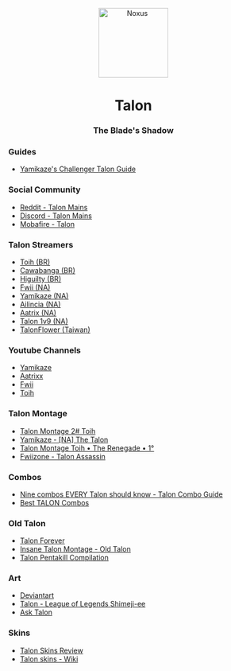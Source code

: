 <p align="center">
<img src="https://a.imagem.app/eJmnY.png" width="140" alt="Noxus">
</p>
<h1 align="center">Talon</h1>
<h3 align="center">The Blade's Shadow</h3>

### Guides

  - [Yamikaze's Challenger Talon Guide](https://www.mobafire.com/league-of-legends/build/yamikazes-challenger-talon-guide-512203)
  
### Social Community

  - [Reddit - Talon Mains](https://www.reddit.com/r/Talonmains/)
  - [Discord - Talon Mains](https://discordapp.com/invite/talonmains)
  - [Mobafire - Talon](https://www.mobafire.com/league-of-legends/champion/talon-82)


### Talon Streamers
  - [Toih (BR)](https://www.twitch.tv/toih)
 -  [Cawabanga (BR)](https://www.twitch.tv/cawabanga)
 -  [Higuilty (BR)](https://www.twitch.tv/higuilty)
  - [Fwii (NA)](https://www.twitch.tv/fwiizone)
  - [Yamikaze (NA)](https://www.twitch.tv/yamikazexz)
  - [Ailincia (NA)](https://www.twitch.tv/ailincia)
  - [Aatrix (NA)](https://www.twitch.tv/aatrixz)
  - [Talon 1v9 (NA)](https://www.twitch.tv/talon1v9)
  - [TalonFlower (Taiwan)](https://www.twitch.tv/talonflower)
  

### Youtube Channels

- [Yamikaze](https://www.youtube.com/channel/UCYdAkhrbi3KIezU5pKWS-Zg)
- [Aatrixx](https://www.youtube.com/user/ImShadowzzz)
- [Fwii](https://www.youtube.com/user/oreoman29)
- [Toih](https://www.youtube.com/channel/UCfZkigkuJilP01FcDAHM9Ag)
### Talon Montage
- [Talon Montage 2# Toih
](https://www.youtube.com/watch?v=W1R18ebD-UI)
- [Yamikaze - [NA] The Talon](https://www.youtube.com/watch?v=ZA8SR7tmXcg)
- [Talon Montage Toih • The Renegade • 1°](https://www.youtube.com/watch?v=8r2dLyeI-RI)
- [Fwiizone - Talon Assassin
](https://www.youtube.com/watch?v=Zc6yQbCUESM)

### Combos
- [Nine combos EVERY Talon should know - Talon Combo Guide](https://www.youtube.com/watch?v=7zAKXeVIAGI)
- [Best TALON Combos](https://www.youtube.com/watch?v=Us-W3HSbIYI)

### Old Talon

- [Talon Forever](https://www.youtube.com/watch?v=C74HcbhCDgo)
- [Insane Talon Montage - Old Talon](https://www.youtube.com/watch?v=_OqKfOD27Sc)
- [Talon Pentakill Compilation
](https://www.youtube.com/watch?v=DkGdBKc4OFU)

### Art
- [Deviantart](https://www.deviantart.com/suburbanno/favourites/)
- [Talon - League of Legends Shimeji-ee](https://www.deviantart.com/ranukki/art/Talon-League-of-Legends-Shimeji-ee-739435790)
- [Ask Talon](http://asktalon.tumblr.com/)


### Skins
- [Talon Skins Review](http://www.strategyzero.com/blog/2012/league-of-legends-talon-skins-review/)
- [Talon skins - Wiki](http://leagueoflegends.wikia.com/wiki/Talon/Skins)
